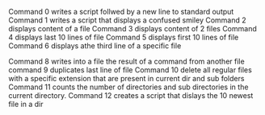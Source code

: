 Command 0 writes a script follwed by a new line to standard output
Command 1 writes a script that displays a confused smiley
Command 2 displays content of a file
Command 3 displays content of 2 files
Command 4 displays last 10 lines of file
Command 5 displays first 10 lines of file
Command 6 displays athe third line of a specific file

Command 8 writes into a file the result of a command from another file
command 9 duplicates last line of file
Command 10 delete all regular files with a specific extension that are present in current dir and sub folders
Command 11 counts the number of directories and sub directories in the current directory.
Command 12 creates a script that dislays the 10 newest file in a dir  
